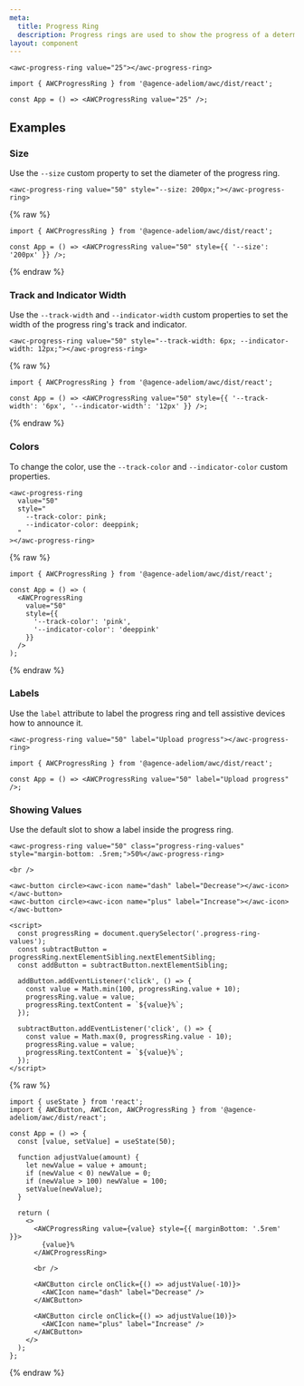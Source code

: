```yaml
---
meta:
  title: Progress Ring
  description: Progress rings are used to show the progress of a determinate operation in a circular fashion.
layout: component
---
```


```html:preview
<awc-progress-ring value="25"></awc-progress-ring>
```

```jsx:react
import { AWCProgressRing } from '@agence-adeliom/awc/dist/react';

const App = () => <AWCProgressRing value="25" />;
```

## Examples

### Size

Use the `--size` custom property to set the diameter of the progress ring.

```html:preview
<awc-progress-ring value="50" style="--size: 200px;"></awc-progress-ring>
```

{% raw %}

```jsx:react
import { AWCProgressRing } from '@agence-adeliom/awc/dist/react';

const App = () => <AWCProgressRing value="50" style={{ '--size': '200px' }} />;
```

{% endraw %}

### Track and Indicator Width

Use the `--track-width` and `--indicator-width` custom properties to set the width of the progress ring's track and indicator.

```html:preview
<awc-progress-ring value="50" style="--track-width: 6px; --indicator-width: 12px;"></awc-progress-ring>
```

{% raw %}

```jsx:react
import { AWCProgressRing } from '@agence-adeliom/awc/dist/react';

const App = () => <AWCProgressRing value="50" style={{ '--track-width': '6px', '--indicator-width': '12px' }} />;
```

{% endraw %}

### Colors

To change the color, use the `--track-color` and `--indicator-color` custom properties.

```html:preview
<awc-progress-ring
  value="50"
  style="
    --track-color: pink;
    --indicator-color: deeppink;
  "
></awc-progress-ring>
```

{% raw %}

```jsx:react
import { AWCProgressRing } from '@agence-adeliom/awc/dist/react';

const App = () => (
  <AWCProgressRing
    value="50"
    style={{
      '--track-color': 'pink',
      '--indicator-color': 'deeppink'
    }}
  />
);
```

{% endraw %}

### Labels

Use the `label` attribute to label the progress ring and tell assistive devices how to announce it.

```html:preview
<awc-progress-ring value="50" label="Upload progress"></awc-progress-ring>
```

```jsx:react
import { AWCProgressRing } from '@agence-adeliom/awc/dist/react';

const App = () => <AWCProgressRing value="50" label="Upload progress" />;
```

### Showing Values

Use the default slot to show a label inside the progress ring.

```html:preview
<awc-progress-ring value="50" class="progress-ring-values" style="margin-bottom: .5rem;">50%</awc-progress-ring>

<br />

<awc-button circle><awc-icon name="dash" label="Decrease"></awc-icon></awc-button>
<awc-button circle><awc-icon name="plus" label="Increase"></awc-icon></awc-button>

<script>
  const progressRing = document.querySelector('.progress-ring-values');
  const subtractButton = progressRing.nextElementSibling.nextElementSibling;
  const addButton = subtractButton.nextElementSibling;

  addButton.addEventListener('click', () => {
    const value = Math.min(100, progressRing.value + 10);
    progressRing.value = value;
    progressRing.textContent = `${value}%`;
  });

  subtractButton.addEventListener('click', () => {
    const value = Math.max(0, progressRing.value - 10);
    progressRing.value = value;
    progressRing.textContent = `${value}%`;
  });
</script>
```

{% raw %}

```jsx:react
import { useState } from 'react';
import { AWCButton, AWCIcon, AWCProgressRing } from '@agence-adeliom/awc/dist/react';

const App = () => {
  const [value, setValue] = useState(50);

  function adjustValue(amount) {
    let newValue = value + amount;
    if (newValue < 0) newValue = 0;
    if (newValue > 100) newValue = 100;
    setValue(newValue);
  }

  return (
    <>
      <AWCProgressRing value={value} style={{ marginBottom: '.5rem' }}>
        {value}%
      </AWCProgressRing>

      <br />

      <AWCButton circle onClick={() => adjustValue(-10)}>
        <AWCIcon name="dash" label="Decrease" />
      </AWCButton>

      <AWCButton circle onClick={() => adjustValue(10)}>
        <AWCIcon name="plus" label="Increase" />
      </AWCButton>
    </>
  );
};
```

{% endraw %}
